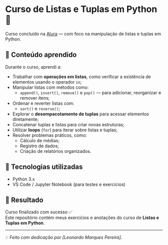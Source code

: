 # Curso de Listas e Tuplas em Python 🐍

Curso concluído na [Alura](https://www.alura.com.br/) — com foco na manipulação de listas e tuplas em Python.

## 📘 Conteúdo aprendido

Durante o curso, aprendi a:

- Trabalhar com **operações em listas**, como verificar a existência de elementos usando o operador `in`;
- Manipular listas com métodos como:
  - `append()`, `insert()`, `remove()` e `pop()` — para adicionar, reorganizar e remover itens;
- Ordenar e reverter listas com:
  - `sort()` e `reverse()`;
- Explorar o **desempacotamento de tuplas** para acessar elementos diretamente;
- Concatenar tuplas e listas para criar novas estruturas;
- Utilizar **loops** (`for`) para iterar sobre listas e tuplas;
- Resolver problemas práticos, como:
  - Cálculo de médias;
  - Registro de dados;
  - Criação de relatórios organizados.

## 🧩 Tecnologias utilizadas
- Python 3.x
- VS Code / Jupyter Notebook (para testes e exercícios)

## 🏁 Resultado
Curso finalizado com sucesso ✅  
Este repositório contém meus exercícios e anotações do curso de **Listas e Tuplas em Python**.

---

💡 *Feito com dedicação por [Leonardo Marques Pereira].*
